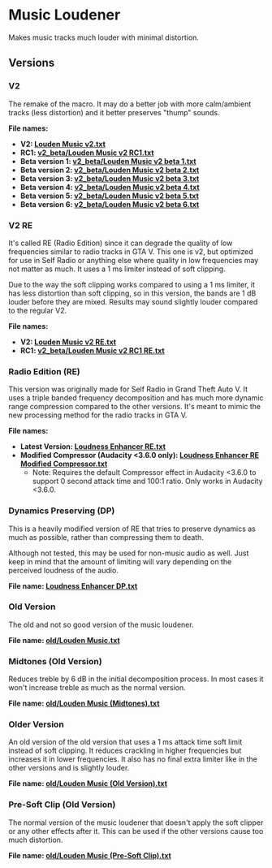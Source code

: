 # Music Loudener

Makes music tracks much louder with minimal distortion.

## Versions

### V2

The remake of the macro. It may do a better job with more calm/ambient tracks (less distortion) and it better preserves "thump" sounds.

**File names:**

- **V2: [Louden Music v2.txt](https://github.com/somefoolouthere/audacity-macros/blob/main/loudness_enhancer/Louden%20Music%20v2.txt)**
- **RC1: [v2_beta/Louden Music v2 RC1.txt](https://github.com/somefoolouthere/audacity-macros/blob/main/loudness_enhancer/v2_beta/Louden%20Music%20v2%20RC1.txt)**
- **Beta version 1: [v2_beta/Louden Music v2 beta 1.txt](https://github.com/somefoolouthere/audacity-macros/blob/main/loudness_enhancer/v2_beta/Louden%20Music%20v2%20beta%201.txt)**
- **Beta version 2: [v2_beta/Louden Music v2 beta 2.txt](https://github.com/somefoolouthere/audacity-macros/blob/main/loudness_enhancer/v2_beta/Louden%20Music%20v2%20beta%202.txt)**
- **Beta version 3: [v2_beta/Louden Music v2 beta 3.txt](https://github.com/somefoolouthere/audacity-macros/blob/main/loudness_enhancer/v2_beta/Louden%20Music%20v2%20beta%203.txt)**
- **Beta version 4: [v2_beta/Louden Music v2 beta 4.txt](https://github.com/somefoolouthere/audacity-macros/blob/main/loudness_enhancer/v2_beta/Louden%20Music%20v2%20beta%204.txt)**
- **Beta version 5: [v2_beta/Louden Music v2 beta 5.txt](https://github.com/somefoolouthere/audacity-macros/blob/main/loudness_enhancer/v2_beta/Louden%20Music%20v2%20beta%205.txt)**
- **Beta version 6: [v2_beta/Louden Music v2 beta 6.txt](https://github.com/somefoolouthere/audacity-macros/blob/main/loudness_enhancer/v2_beta/Louden%20Music%20v2%20beta%206.txt)**

### V2 RE

It's called RE (Radio Edition) since it can degrade the quality of low frequencies similar to radio tracks in GTA V. This one is v2, but optimized for use in Self Radio or anything else where quality in low frequencies may not matter as much. It uses a 1 ms limiter instead of soft clipping.

Due to the way the soft clipping works compared to using a 1 ms limiter, it has less distortion than soft clipping, so in this version, the bands are 1 dB louder before they are mixed. Results may sound slightly louder compared to the regular V2.

**File names:**

- **V2: [Louden Music v2 RE.txt](https://github.com/somefoolouthere/audacity-macros/blob/main/loudness_enhancer/Louden%20Music%20v2%20RE.txt)**
- **RC1: [v2_beta/Louden Music v2 RC1 RE.txt](https://github.com/somefoolouthere/audacity-macros/blob/main/loudness_enhancer/v2_beta/Louden%20Music%20v2%20RC1%20RE.txt)**

### Radio Edition (RE)

This version was originally made for Self Radio in Grand Theft Auto V. It uses a triple banded frequency decomposition and has much more dynamic range compression compared to the other versions. It's meant to mimic the new processing method for the radio tracks in GTA V.

**File names:**

- **Latest Version: [Loudness Enhancer RE.txt](https://github.com/somefoolouthere/audacity-macros/blob/main/loudness_enhancer/Loudness%20Enhancer%20RE.txt)**
- **Modified Compressor (Audacity <3.6.0 only): [Loudness Enhancer RE Modified Compressor.txt](https://github.com/somefoolouthere/audacity-macros/blob/main/loudness_enhancer/obsolete/Loudness%20Enhancer%20RE%20Modified%20Compressor.txt)**
  - Note: Requires the default Compressor effect in Audacity <3.6.0 to support 0 second attack time and 100:1 ratio. Only works in Audacity <3.6.0.

### Dynamics Preserving (DP)

This is a heavily modified version of RE that tries to preserve dynamics as much as possible, rather than compressing them to death.

Although not tested, this may be used for non-music audio as well. Just keep in mind that the amount of limiting will vary depending on the perceived loudness of the audio.

**File name: [Loudness Enhancer DP.txt](https://github.com/somefoolouthere/audacity-macros/blob/main/loudness_enhancer/Loudness%20Enhancer%20DP.txt)**

### Old Version

The old and not so good version of the music loudener.

**File name: [old/Louden Music.txt](https://github.com/somefoolouthere/audacity-macros/blob/main/loudness_enhancer/old/Louden%20Music.txt)**

### Midtones (Old Version)

Reduces treble by 6 dB in the initial decomposition process. In most cases it won't increase treble as much as the normal version.

**File name: [old/Louden Music (Midtones).txt](https://github.com/somefoolouthere/audacity-macros/blob/main/loudness_enhancer/old/Louden%20Music%20(Midtones).txt)**

### Older Version

An old version of the old version that uses a 1 ms attack time soft limit instead of soft clipping. It reduces crackling in higher frequencies but increases it in lower frequencies. It also has no final extra limiter like in the other versions and is slightly louder.

**File name: [old/Louden Music (Old Version).txt](https://github.com/somefoolouthere/audacity-macros/blob/main/loudness_enhancer/old/Louden%20Music%20(Old%20Version).txt)**

### Pre-Soft Clip (Old Version)

The normal version of the music loudener that doesn't apply the soft clipper or any other effects after it. This can be used if the other versions cause too much distortion.

**File name: [old/Louden Music (Pre-Soft Clip).txt](https://github.com/somefoolouthere/audacity-macros/blob/main/loudness_enhancer/old/Louden%20Music%20(Pre-Soft%20Clip).txt)**
